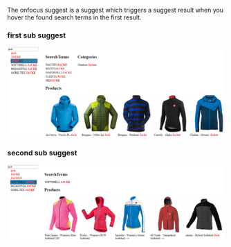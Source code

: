 The onfocus suggest is a suggest which triggers a suggest result when you hover the found search terms in the first result.

### first sub suggest
![on-focus-suggest.png](../../../images/elements/examples/on-focus-suggest.png)
 
### second sub suggest
![on-focus-suggest.png](../../../images/elements/examples/on-focus-suggest-2.png) 